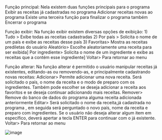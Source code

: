 Função principal:
Nela existem duas funções principais para  o programa
Exibir as receitas já cadastradas no programa
Adicionar receitas novas ao programa
Existe uma terceira função para finalizar o programa também
Encerrar o programa



Função exibir:
Na função exibir existem diversas opções de exibição:
      1)   Tudo > Exibe todas as receitas cadastradas
      2)   Por país > Solicita o nome de um país e exibe as receitas desse país
      3)   Favoritas> Mostra as receitas prediletas do usuário
Aleatório> Escolhe aleatoriamente uma receita para ser exibida]
Por ingrediente> Solicita o nome de um ingrediente e exibe as receitas que a contém esse ingrediente]
Voltar> Para retornar ao menu

Função alterar:
Na função alterar é permitido o usuário manipular receitas já existentes, editando-as ou removendo-as, e principalmente cadastrando novas receitas:
Adicionar> Permite adicionar uma nova receita. Será solicitado o país, o nome da receita e o modo de preparo com os ingredientes. Também pode escolher se deseja adicionar a receita aos favoritos e se deseja continuar adicionando mais receitas.
Remover> Remove do banco de dados do programa alguma receita adicionada anteriormente
Editar> Será solicitado o nome da receita,já cadastrada no programa , em seguida será perguntado o novo país, nome da receita e preparo com ingredientes. Se o usuário não deseja alterar algum item em específico, deverá apertar a tecla ENTER para continuar com o já existente.
 Voltar> Para retornar ao menu

![image]("FLUXOGRAMA-PROJETO-PYTHON.png.png")


